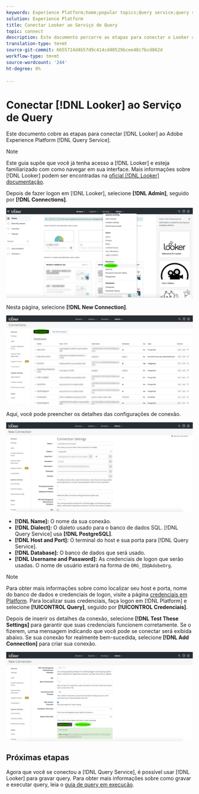 ```yaml
---
keywords: Experience Platform;home;popular topics;Query service;query service;Looker;looker;connect to query service;
solution: Experience Platform
title: Conectar Looker ao Serviço de Query
topic: connect
description: Este documento percorre as etapas para conectar o Looker ao Adobe Experience Platform Query Service.
translation-type: tm+mt
source-git-commit: 6655714d4b57d9c414cd40529bcee48c7bcd862d
workflow-type: tm+mt
source-wordcount: '244'
ht-degree: 0%

---
```



# Conectar [!DNL Looker] ao Serviço de Query

Este documento cobre as etapas para conectar [!DNL Looker] ao Adobe Experience Platform [!DNL Query Service].

>[!NOTE]
>
> Este guia supõe que você já tenha acesso a [!DNL Looker] e esteja familiarizado com como navegar em sua interface. Mais informações sobre [!DNL Looker] podem ser encontradas na [oficial [!DNL Looker] documentação](https://docs.looker.com/).

Depois de fazer logon em [!DNL Looker], selecione **[!DNL Admin]**, seguido por **[!DNL Connections]**.

![](../images/clients/looker/click-admin-connections.png)

Nesta página, selecione **[!DNL New Connection]**.

![](../images/clients/looker/click-new-connection.png)

Aqui, você pode preencher os detalhes das configurações de conexão.

![](../images/clients/looker/new-connection.png)

- **[!DNL Name]:** O nome da sua conexão.
- **[!DNL Dialect]:** O dialeto usado para o banco de dados SQL. [!DNL Query Service] usa  **[!DNL PostgreSQL]**.
- **[!DNL Host and Port]:** O terminal do host e sua porta para  [!DNL Query Service].
- **[!DNL Database]:** O banco de dados que será usado.
- **[!DNL Username and Password]:** As credenciais de logon que serão usadas. O nome de usuário estará na forma de `ORG_ID@AdobeOrg`.

>[!NOTE]
>
>Para obter mais informações sobre como localizar seu host e porta, nome do banco de dados e credenciais de logon, visite a página [credenciais em Platform](https://platform.adobe.com/query/configuration). Para localizar suas credenciais, faça logon em [!DNL Platform] e selecione **[!UICONTROL Query]**, seguido por **[!UICONTROL Credenciais]**.

Depois de inserir os detalhes da conexão, selecione **[!DNL Test These Settings]** para garantir que suas credenciais funcionem corretamente. Se o fizerem, uma mensagem indicando que você pode se conectar será exibida abaixo. Se sua conexão for realmente bem-sucedida, selecione **[!DNL Add Connection]** para criar sua conexão.

![](../images/clients/looker/click-test-connection.png)

## Próximas etapas

Agora que você se conectou a [!DNL Query Service], é possível usar [!DNL Looker] para gravar query. Para obter mais informações sobre como gravar e executar query, leia o [guia de query em execução](../best-practices/writing-queries.md).
